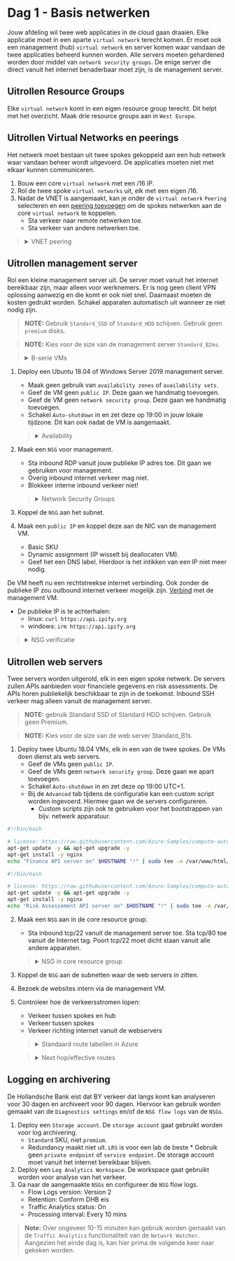 # Dag 1 - Basis netwerken

Jouw afdeling wil twee web applicaties in de cloud gaan draaien. Elke applicatie moet in een aparte `virtual network` terecht komen. Er moet ook een management (hub) `virtual network` en server komen waar vandaan de twee applicaties beheerd kunnen worden.
Alle servers moeten gehardened worden door middel van `network security groups`. De enige server die direct vanuit het internet benaderbaar moet zijn, is de management server. 

## Uitrollen Resource Groups

Elke `virtual network` komt in een eigen resource group terecht. Dit helpt met het overzicht. Maak drie resource groups aan in `West Europe`.

## Uitrollen Virtual Networks en peerings

Het netwerk moet bestaan uit twee spokes gekoppeld aan een hub netwerk waar vandaan beheer wordt uitgevoerd. De applicaties moeten niet met elkaar kunnen communiceren.

1. Bouw een core `virtual network` met een /16 IP.
1. Rol de twee spoke `virtual networks` uit, elk met een eigen /16.
1. Nadat de VNET is aangemaakt, kan je onder de `virtual network` `Peering` selecteren en een [peering toevoegen](https://docs.microsoft.com/en-us/azure/virtual-network/virtual-network-manage-peering#create-a-peering) om de spokes netwerken aan de core `virtual network` te koppelen. 
    * Sta verkeer naar remote netwerken toe.
    * Sta verkeer van andere netwerken toe.

><details>
>  <summary>VNET peering</summary>  
>
> Peerings verbinden twee [`VNETs`](a "Virtual Networks") met elkaar. De peering moet in beide VNETs worden aangemaakt. In de [`portal`](a "Azure Portal") gebeurt dit automatisch wanneer je rechten hebt op beide VNETs. Doe je dit op een andere wijze (API/PowerShell/Azure CLI), moet elke zijde van de peering los worden aangemaakt.

</details>

## Uitrollen management server

Rol een kleine management server uit. De server moet vanuit het internet bereikbaar zijn, maar alleen voor werknemers. Er is nog geen client VPN oplossing aanwezig en die komt er ook niet snel. Daarnaast moeten de kosten gedrukt worden. Schakel apparaten automatisch uit wanneer ze niet nodig zijn.

> **NOTE:** Gebruik `Standard_SSD` of `Standard_HDD` schijven. Gebruik geen `premium` disks.  

> **NOTE:** Kies voor de size van de management server `Standard_B2ms`. 

> <details><summary>B-serie VMs</summary>
>
> De B-serie is goedkoop en bedoeld voor workloads met een over het algemeen lage load en korte pieken. Bij CPU gebruik lager dan 5-10% spaar je credits op. Deze credits kan je inzetten om met CPU te bursten tijdens piek momenten.

</details>

1. Deploy een Ubuntu 18.04 of Windows Server 2019  management server. 
    * Maak geen gebruik van `availability zones` of `availability sets`.
    * Geef de VM geen `public IP`. Deze gaan we handmatig toevoegen.
    * Geef de VM geen `network security group`. Deze gaan we handmatig toevoegen. 
    * Schakel `Auto-shutdown` in en zet deze op 19:00 in jouw lokale tijdzone. Dit kan ook nadat de VM is aangemaakt.
    > <details><summary>Availability</summary>
    >
    > Basic SKU IPs werken alleen met resources die niet `zone  redundant` zijn. Dit is de reden waarom de VM geen gebruik maakt van `availability zones`. Basic IPs werken wel met `availability sets`. Echter hebben `availability sets` weinig nut (en zelfs  nadelen) als je maar één VM hebt draaien. Hetzelfde geldt voor `zones`.
    
    </details>

1. Maak een `NSG` voor management.
    * Sta inbound RDP vanuit jouw publieke IP adres toe. Dit gaan we gebruiken voor management.
    * Overig inbound internet verkeer mag niet.
    * Blokkeer interne inbound verkeer niet!
    > <details><summary>Network Security Groups</summary>
    >
    > NSG rules kunnen gebruik maken van `tags` om bepaalde sources en destinations aan te duiden. Een van de interessante tags is de `VirtualNetwork` tag. Deze tag staat niet alleen verkeer vanuit jouw `VNET` toe, maar ook alle direct gepeerde `VNETs` en alle netwerken die door een `virtual network gateway` of `ExpressRoute gateway` worden geleerd.

    </details>  

1. Koppel de `NSG` aan het subnet.
1. Maak een `public IP` en koppel deze aan de NIC van de management VM.
    * Basic SKU
    * Dynamic assignment (IP wisselt bij deallocaten VM).
    * Geef het een DNS label. Hierdoor is het intikken van een IP niet meer nodig.
  
  De VM heeft nu een rechtstreekse internet verbinding. Ook zonder de publieke IP zou outbound internet verkeer mogelijk zijn. [Verbind](https://docs.microsoft.com/en-us/azure/virtual-machines/windows/connect-logon) met de management VM.
* De publieke IP is te achterhalen: 
    * linux: `curl https://api.ipify.org`
    * windows: `irm https://api.ipify.org`

> <details><summary>NSG verificatie</summary>
>
> Bij problemen kan er gebruik worden gemaakt van de [`IP flow verify`](https://docs.microsoft.com/en-us/azure/network-watcher/diagnose-vm-network-traffic-filtering-problem#use-ip-flow-verify) of [`NSG diagnostic`](https://docs.microsoft.com/en-us/azure/network-watcher/network-watcher-network-configuration-diagnostics-overview) functionaliteit van de [`Network Watcher`](https://docs.microsoft.com/en-us/azure/network-watcher/) om de `NSGs` te troubleshooten. 
>* `IP flow verify` geeft aan of de `NSGs` gekoppeld aan de VM het verkeer toe staan
> * `NSG diagnostic` controleert alle `NSGs` in het pad. Het is een betere tool dan `IP flow verify`, maar vereist rechten om alle `NSGs` in het pad te kunnen lezen.

</details>


## Uitrollen web servers

Twee servers worden uitgerold, elk in een eigen spoke netwerk. De servers zullen APIs aanbieden voor financiele gegevens en risk assessments. De APIs horen publiekelijk beschikbaar te zijn in de toekomst. Inbound SSH verkeer mag alleen vanuit de management server.

> **NOTE:** gebruik Standard SSD of Standard HDD schijven. Gebruik geen Premium.  

> **NOTE:** Kies voor de size van de web server Standard_B1s.

1. Deploy twee Ubuntu 18.04 VMs, elk in een van de twee spokes. De VMs doen dienst als web servers.
    * Geef de VMs geen `public IP`.
    * Geef de VMs geen `network security group`. Deze gaan we apart toevoegen.
    * Schakel `Auto-shutdown` in en zet deze op 19:00 UTC+1.
    * Bij de `Advanced` tab tijdens de configuratie kan een custom script worden ingevoerd. Hiermee gaan we de servers configureren.
      * Custom scripts zijn ook te gebruiken voor het bootstrappen van bijv. netwerk apparatuur.

```bash
#!/bin/bash

# license: https://raw.githubusercontent.com/Azure-Samples/compute-automation-configurations/master/automate_nginx.sh
apt-get update -y && apt-get upgrade -y
apt-get install -y nginx
echo "Finance API server on" $HOSTNAME "!" | sudo tee -a /var/www/html/index.html
```

```bash
#!/bin/bash

# license: https://raw.githubusercontent.com/Azure-Samples/compute-automation-configurations/master/automate_nginx.sh
apt-get update -y && apt-get upgrade -y
apt-get install -y nginx
echo "Risk Assessement API server on" $HOSTNAME "!" | sudo tee -a /var/www/html/index.html
```

2. Maak een `NSG` aan in de core resource group.
    * Sta inbound tcp/22 vanuit de management server toe. Sta tcp/80 toe vanuit de Internet tag. Poort tcp/22 moet dicht staan vanuit alle andere apparaten.
    > <details><summary>NSG in core resource group</summary>
    >
    > Dit is om aan te tonen dat veel resource is Azure hergebruikt kunnen worden, zolang ze zich in dezelfde subscription bevinden. Je kunt een `NSG` dus koppelen aan meerdere subnets, zelfs als de subnets in meerdere `virtual networks` staan. 

    </details>

3. Koppel de `NSG` aan de subnetten waar de web servers in zitten.
1. Bezoek de websites intern via de management VM.
1. Controleer hoe de verkeersstromen lopen:
    * Verkeer tussen spokes en hub
    * Verkeer tussen spokes
    * Verkeer richting internet vanuit de webservers

    > <details><summary>Standaard route tabellen in Azure</summary>
    >
    > Azure `virtual networks` hebben [standaard een null route](https://docs.microsoft.com/en-us/azure/virtual-network/virtual-networks-udr-overview#default) staan voor een deel van de RFC1918 prefixes (10.0.0.0/8, 192.168.0.0/16) en de RFC6598 prefix (100.64.0.0/10). Door een `address space` toe te voegen worden specifiekere routes aangemaakt en de route tabel overschreven.
    >
    > Directe `VNET peers` voegen elkaars `address spaces` toe. Geleerde routes worden echter niet doorgegeven aan andere peers. Dit betekent dat spoke A geen routes leert naar spoke B via het core netwerk.

    </details>

    > <details><summary>Next hop/effective routes</summary>
    >
    > De [`Next hop`](https://docs.microsoft.com/en-us/azure/network-watcher/network-watcher-next-hop-overview) functionaliteit van de `Network Watcher` of de `Effective routes` functionaliteit van een `NIC` geeft informatie over waar verkeer van een VM naartoe gaat. Gebruik dit om verkeersstromen te verifieren.

    </details>

## Logging en archivering

De Hollandsche Bank eist dat BY verkeer dat langs komt kan analyseren voor 30 dagen en archiveert voor 90 dagen. Hiervoor kan gebruik worden gemaakt van de `Diagnostics settings` en/of de `NSG flow logs` van de `NSGs`.

1. Deploy een `Storage account`. De `storage account` gaat gebruikt worden voor log archivering.
    * `Standard` SKU, niet `premium`. 
    * Redundancy maakt niet uit. `LRS` is voor een lab de beste * Gebruik geen `private endpoint` of `service endpoint`. De storage account moet vanuit het internet bereikbaar blijven.
1. Deploy een `Log Analytics Workspace`. De workspace gaat gebruikt worden voor analyse van het verkeer.
1. Ga naar de aangemaakte `NSGs` en configureer de `NSG` flow logs. 
    * Flow Logs version: Version 2
    * Retention: Conform DHB eis
    * Traffic Analytics status: On
    * Processing interval: Every 10 mins

> **Note:** Over ongeveer 10-15 minuten kan gebruik worden gemaakt van de `Traffic Analytics` functionaliteit van de `Network Watcher`. Aangezien het einde dag is, kan hier prima de volgende keer naar gekeken worden.
